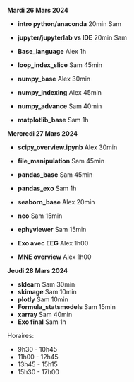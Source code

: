 
**Mardi 26 Mars 2024**
   
   * **intro python/anaconda** 20min Sam
   * **jupyter/jupyterlab vs IDE** 20min Sam
   * **Base_language** Alex 1h
   * **loop_index_slice** Sam 45min
   
   * **numpy_base**  Alex 30min
   * **numpy_indexing**  Alex 45min
   * **numpy_advance** Sam  40min
   * **matplotlib_base** Sam 1h


**Mercredi 27 Mars 2024**

  * **scipy_overview.ipynb** Alex 30min
  * **file_manipulation** Sam 45min
  * **pandas_base** Sam 45min
  * **pandas_exo** Sam 1h

  * **seaborn_base** Alex 20min
  * **neo** Sam 15min
  * **ephyviewer** Sam 15min
  * **Exo avec EEG** Alex 1h00
  * **MNE overview** Alex 1h00


**Jeudi 28 Mars 2024**

   * **sklearn** Sam 30min
   * **skimage** Sam 10min
   * **plotly** Sam 10min
   * **Formula_statsmodels** Sam 15min
   * **xarray** Sam 40min
   * **Exo final** Sam 1h


Horaires:
 * 9h30 - 10h45
 * 11h00 - 12h45
 * 13h45 - 15h15
 * 15h30 - 17h00

